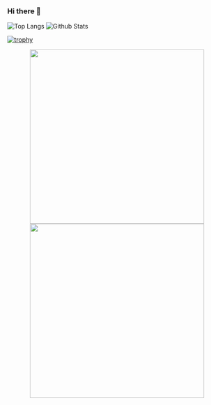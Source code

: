 ### Hi there 👋

<!--
**imarranz/imarranz** is a ✨ _special_ ✨ repository because its `README.md` (this file) appears on your GitHub profile.

Here are some ideas to get you started:

- 🔭 I’m currently working on ...
- 🌱 I’m currently learning ...
- 👯 I’m looking to collaborate on ...
- 🤔 I’m looking for help with ...
- 💬 Ask me about ...
- 📫 How to reach me: ...
- 😄 Pronouns: ...
- ⚡ Fun fact: ...
-->

![Top Langs](https://github-readme-stats.vercel.app/api/top-langs/?username=imarranz&layout=compact&theme=dark&hide_border=true) ![Github Stats](https://github-readme-stats.vercel.app/api?username=imarranz&show_icons=true&hide_border=true&theme=dark)

[![trophy](https://github-profile-trophy.vercel.app/?username=imarranz)](https://github.com/imarranz/github-profile-trophy)


<p align = "center">
  <img src = "https://github-readme-stats.vercel.app/api/top-langs/?username=imarranz&layout=compact&theme=dark&hide_border=true" width = 400>
  <img src = "https://github-readme-stats.vercel.app/api?username=imarranz&show_icons=true&hide_border=true&theme=dark" width = 400>
</p>

